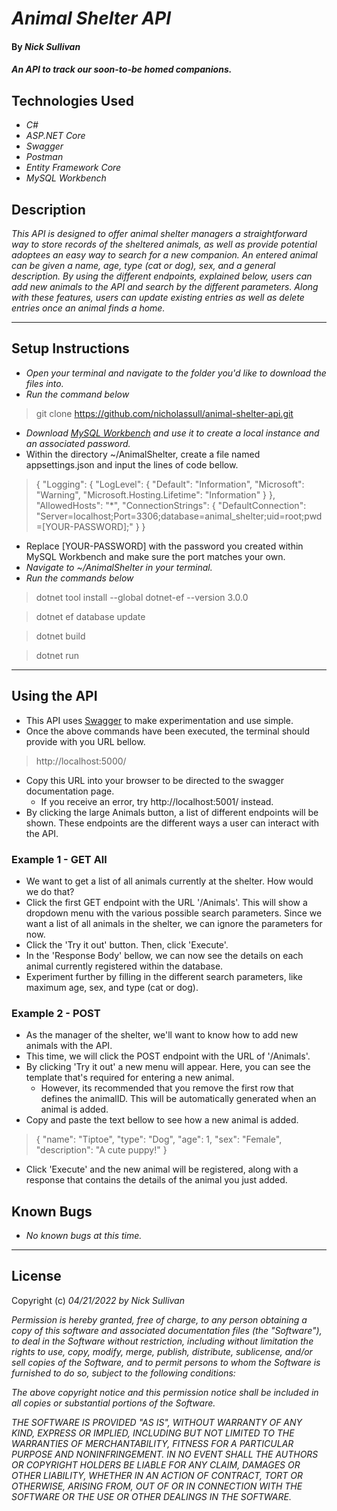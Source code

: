 # _Animal Shelter API_

#### By _**Nick Sullivan**_

#### _An API to track our soon-to-be homed companions._

## Technologies Used

* _C#_
* _ASP.NET Core_
* _Swagger_
* _Postman_
* _Entity Framework Core_
* _MySQL Workbench_

## Description

_This API is designed to offer animal shelter managers a straightforward way to store records of the sheltered animals, as well as provide potential adoptees an easy way to search for a new companion. An entered animal can be given a name, age, type (cat or dog), sex, and a general description. By using the different endpoints, explained below, users can add new animals to the API and search by the different parameters. Along with these features, users can update existing entries as well as delete entries once an animal finds a home._

---
## Setup Instructions

* _Open your terminal and navigate to the folder you'd like to download the files into._
* _Run the command below_
> git clone https://github.com/nicholassull/animal-shelter-api.git
* _Download [MySQL Workbench](https://www.mysql.com/products/workbench/) and use it to create a local instance and an associated password._
* Within the directory ~/AnimalShelter, create a file named appsettings.json and input the lines of code bellow.
> {
  "Logging": {
    "LogLevel": {
      "Default": "Information",
      "Microsoft": "Warning",
      "Microsoft.Hosting.Lifetime": "Information"
    }
  },
  "AllowedHosts": "*",
  "ConnectionStrings": {
    "DefaultConnection": "Server=localhost;Port=3306;database=animal_shelter;uid=root;pwd=[YOUR-PASSWORD];"
  }
}
  * Replace [YOUR-PASSWORD] with the password you created within MySQL Workbench and make sure the port matches your own.
* _Navigate to ~/AnimalShelter in your terminal._
* _Run the commands below_
>dotnet tool install --global dotnet-ef --version 3.0.0

>dotnet ef database update

>dotnet build

>dotnet run
---
## Using the API
* This API uses [Swagger](https://swagger.io/) to make experimentation and use simple.
* Once the above commands have been executed, the terminal should provide with you URL bellow.
> http://localhost:5000/
* Copy this URL into your browser to be directed to the swagger documentation page.
  * If you receive an error, try http://localhost:5001/ instead.
* By clicking the large Animals button, a list of different endpoints will be shown. These endpoints are the different ways a user can interact with the API.
### Example 1 - GET All
* We want to get a list of all animals currently at the shelter. How would we do that?
* Click the first GET endpoint with the URL '/Animals'. This will show a dropdown menu with the various possible search parameters. Since we want a list of all animals in the shelter, we can ignore the parameters for now.
* Click the 'Try it out' button. Then, click 'Execute'.
* In the 'Response Body' bellow, we can now see the details on each animal currently registered within the database.
* Experiment further by filling in the different search parameters, like maximum age, sex, and type (cat or dog).
### Example 2 - POST
* As the manager of the shelter, we'll want to know how to add new animals with the API.
* This time, we will click the POST endpoint with the URL of '/Animals'.
* By clicking 'Try it out' a new menu will appear. Here, you can see the template that's required for entering a new animal. 
  * However, its recommended that you remove the first row that defines the animalID. This will be automatically generated when an animal is added.
* Copy and paste the text bellow to see how a new animal is added.
>{
  "name": "Tiptoe",
  "type": "Dog",
  "age": 1,
  "sex": "Female",
  "description": "A cute puppy!"
}
* Click 'Execute' and the new animal will be registered, along with a response that contains the details of the animal you just added.
## Known Bugs

* _No known bugs at this time._

---
## License

Copyright (c) _04/21/2022_ _by Nick Sullivan_


_Permission is hereby granted, free of charge, to any person obtaining a copy of this software and associated documentation files (the "Software"), to deal in the Software without restriction, including without limitation the rights to use, copy, modify, merge, publish, distribute, sublicense, and/or sell copies of the Software, and to permit persons to whom the Software is furnished to do so, subject to the following conditions:_

_The above copyright notice and this permission notice shall be included in all copies or substantial portions of the Software._

_THE SOFTWARE IS PROVIDED "AS IS", WITHOUT WARRANTY OF ANY KIND, EXPRESS OR IMPLIED, INCLUDING BUT NOT LIMITED TO THE WARRANTIES OF MERCHANTABILITY, FITNESS FOR A PARTICULAR PURPOSE AND NONINFRINGEMENT. IN NO EVENT SHALL THE AUTHORS OR COPYRIGHT HOLDERS BE LIABLE FOR ANY CLAIM, DAMAGES OR OTHER LIABILITY, WHETHER IN AN ACTION OF CONTRACT, TORT OR OTHERWISE, ARISING FROM, OUT OF OR IN CONNECTION WITH THE SOFTWARE OR THE USE OR OTHER DEALINGS IN THE SOFTWARE._